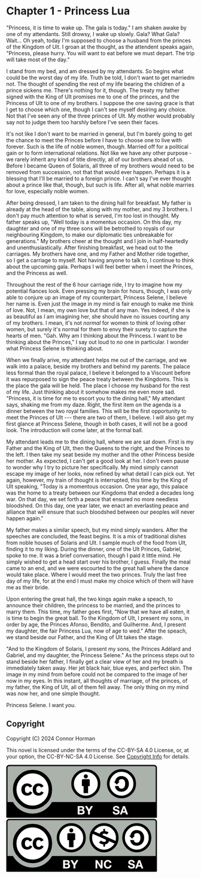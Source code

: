 # Chapter 1 - Princess Lua

"Princess, it is time to wake up. The gala is today." I am shaken awake by one of my attendants. Still drowsy, I wake up slowly. Gala? What Gala? Wait... Oh yeah, today I'm supposed to choose a husband from the princes of the Kingdom of Ult. I groan at the thought, as the attendent speaks again, "Princess, please hurry. You will want to eat before we must depart. The trip will take most of the day."

I stand from my bed, and am dressed by my attendants. So begins what could be the worst day of my life. Truth be told, I don't want to get marriedm not. The thought of spending the rest of my life bearing the children of a prince sickens me. There's nothing for it, though. The treaty my father signed with the King of Ult promises me to one of the princes, and the Princess of Ult to one of my brothers. I suppose the one saving grace is that I get to choose which one, though I can't see myself desiring any choice. Not that I've seen any of the three princes of Ult. My mother would probably say not to judge them too harshly before I've seen their faces. 

It's not like I don't want to be married in general, but I'm barely going to get the chance to meet the Princes before I have to choose one to live with forever. Such is the life of noble women, though. Married off for a political gain or to form international relations. Not like we have any other purpose - we rarely inherit any kind of title directly, all of our brothers ahead of us. Before I became Queen of Solaris, all three of my brothers would need to be removed from succession, not that that would ever happen. Perhaps it is a blessing that I'll be married to a foreign prince. I can't say I've ever thought about a prince like that, though, but such is life. After all, what noble marries for love, especially noble women.

After being dressed, I am taken to the dining hall for breakfast. My father is already at the head of the table, along with my mother, and my 3 brothers. I don't pay much attention to what is served, I'm too lost in thought. My father speaks up, "Well today is a momentus occasion. On this day, my daughter and one of my three sons will be betrothed to royals of our neighbouring Kingdom, to make our diplomatic ties unbreakable for generations."  My brothers cheer at the thought and I join in half-heartedly and unenthusiastically. After finishing breakfast, we head out to the carriages. My brothers have one, and my Father and Mother ride together, so I get a carriage to myself. Not having anyone to talk to, I continue to think about the upcoming gala. Perhaps I will feel better when I meet the Princes, and the Princess as well. 

Throughout the rest of the 6 hour carriage ride, I try to imagine how my potential fiances look. Even pressing my brain for hours, though, I was only able to conjure up an image of my counterpart, Princess Selene, I believe her name is. Even just the image in my mind is fair enough to make me think of love. Not, I mean, my own love but that of any man. Yes indeed, if she is as beautiful as I am imagining her, she should have no issues courting any of my brothers.  I mean, it's not *normal* for women to think of loving other women, but surely it's normal for them to envy their surety to capture the hearts of men. "Gah. Why am I thinking about the Princess. I want to be thinking about the Princes," I say out loud to no one in particular. I wonder what Princess Selene is thinking about. 

When we finally arive, my attendant helps me out of the carriage, and we walk into a palace, beside my brothers and behind my parents. The palace less formal than the royal palace, I believe it belonged to a Viscount before it was repurposed to sign the peace treaty between the Kingdoms. This is the place the gala will be held. The place I choose my husband for the rest of my life. Just thinking about it somehow makes me even more sad. "Princess, it is time for me to escort you to the dining hall," My attendant says, shaking me from my daze. Right, the first item on the agenda is a dinner between the two royal families. This will be the first opportunity to meet the Princes of Ult --- there are two of them, I believe. I will also get my first glance at Princess Selene, though in both cases, it will not be a good look. The introduction will come later, at the formal ball. 

My attendant leads me to the dining hall, where we are sat down. First is my Father and the King of Ult, then the Queens to the right, and the Princes to the left. I then take my seat beside my mother and the other Princess beside her mother. As expected, I can't get a good look at her. I don't even pause to wonder why I try to picture her specifically. My mind simply cannot escape my image of her looks, now refined by what detail I can pick out. Yet again, however, my train of thought is interrupted, this time by the King of Ult speaking, "Today is a momentous occasion. One year ago, this palace was the home to a treaty between our Kingdoms that ended a decades long war. On that day, we set forth a peace that ensured no more needless bloodshed. On this day, one year later, we enact an everlasting peace and alliance that will ensure that such bloodshed between our peoples will never happen again."

My father makes a similar speech, but my mind simply wanders. After the speeches are concluded, the feast begins. It is a mix of traditional dishes from noble houses of Solaris and Ult. I sample much of the food from Ult, finding it to my liking. During the dinner, one of the Ult Princes, Gabriel, spoke to me. It was a brief conversation, though I paid it little mind. He simply wished to get a head start over his brother, I guess. Finally the meal came to an end, and we were escourted to the great hall where the dance would take place. Where I would meet the two princes. Truly the last free day of my life, for at the end I must make my choice which of them will have me as their bride. 

Upon entering the great hall, the two kings again make a speach, to announce their children, the princess to be married, and the princes to marry them. This time, my father goes first, "Now that we have all eaten, it is time to begin the great ball. To the Kingdom of Ult, I present my sons, in order by age, the Princes Afonso, Bendito, and Guilherme. And, I present my daughter, the fair Princess Lua, now of age to wed." After the speach, we stand beside our Father, and the King of Ult takes the stage. 

"And to the Kingdom of Solaris, I present my sons, the Princes Adélard and Gabriel, and my daughter, the Princess Selene." As the princess steps out to stand beside her father, I finally get a clear view of her and my breath is immediately taken away. Her jet black hair, blue eyes, and perfect skin. The image in my mind from before could not be compared to the image of her now in my eyes. In this instant, all thoughts of marriage, of the princes, of my father, the King of Ult, all of them fell away. The only thing on my mind was now her, and one simple thought.

Princess Selene. I want *you*. 



## Copyright

Copyright (C) 2024 Connor Horman

This novel is licensed under the terms of the CC-BY-SA 4.0 License, or, at your option, the CC-BY-NC-SA 4.0 License. See [Copyright Info](../COPYRIGHT.md) for details.

[![CC-BY-SA](../by-sa.png)](https://creativecommons.org/licenses/by-sa/4.0/deed.en)
[![CC-BY-NC-SA](../by-nc-sa.png)](https://creativecommons.org/licenses/by-nc-sa/4.0/deed.en)